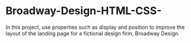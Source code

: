 # Broadway-Design-HTML-CSS-
In this project, use properties such as display and position to improve the layout of the landing page for a fictional design firm, Broadway Design.

